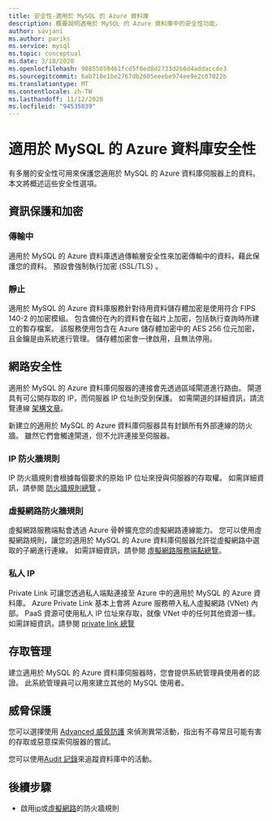 ```yaml
---
title: 安全性-適用於 MySQL 的 Azure 資料庫
description: 概要說明適用於 MySQL 的 Azure 資料庫中的安全性功能。
author: savjani
ms.author: pariks
ms.service: mysql
ms.topic: conceptual
ms.date: 3/18/2020
ms.openlocfilehash: 90855059461fcd5f8ed8d2733d2b6d4addaccde3
ms.sourcegitcommit: 6ab718e1be2767db2605eeebe974ee9e2c07022b
ms.translationtype: MT
ms.contentlocale: zh-TW
ms.lasthandoff: 11/12/2020
ms.locfileid: "94535039"
---
```

# <a name="security-in-azure-database-for-mysql"></a>適用於 MySQL 的 Azure 資料庫安全性

有多層的安全性可用來保護您適用於 MySQL 的 Azure 資料庫伺服器上的資料。 本文將概述這些安全性選項。

## <a name="information-protection-and-encryption"></a>資訊保護和加密

### <a name="in-transit"></a>傳輸中
適用於 MySQL 的 Azure 資料庫透過傳輸層安全性來加密傳輸中的資料，藉此保護您的資料。 預設會強制執行加密 (SSL/TLS) 。

### <a name="at-rest"></a>靜止
適用於 MySQL 的 Azure 資料庫服務針對待用資料儲存體加密是使用符合 FIPS 140-2 的加密模組。 包含備份在內的資料會在磁片上加密，包括執行查詢時所建立的暫存檔案。 該服務使用包含在 Azure 儲存體加密中的 AES 256 位元加密，且金鑰是由系統進行管理。 儲存體加密會一律啟用，且無法停用。


## <a name="network-security"></a>網路安全性
適用於 MySQL 的 Azure 資料庫伺服器的連接會先透過區域閘道進行路由。 閘道具有可公開存取的 IP，而伺服器 IP 位址則受到保護。 如需閘道的詳細資訊，請流覽連線 [架構文章](concepts-connectivity-architecture.md)。  

新建立的適用於 MySQL 的 Azure 資料庫伺服器具有封鎖所有外部連線的防火牆。 雖然它們會觸達閘道，但不允許連接至伺服器。 

### <a name="ip-firewall-rules"></a>IP 防火牆規則
IP 防火牆規則會根據每個要求的原始 IP 位址來授與伺服器的存取權。 如需詳細資訊，請參閱 [防火牆規則總覽](concepts-firewall-rules.md) 。

### <a name="virtual-network-firewall-rules"></a>虛擬網路防火牆規則
虛擬網路服務端點會透過 Azure 骨幹擴充您的虛擬網路連線能力。 您可以使用虛擬網路規則，讓您的適用於 MySQL 的 Azure 資料庫伺服器允許從虛擬網路中選取的子網進行連線。 如需詳細資訊，請參閱 [虛擬網路服務端點總覽](concepts-data-access-and-security-vnet.md)。

### <a name="private-ip"></a>私人 IP
Private Link 可讓您透過私人端點連接至 Azure 中的適用於 MySQL 的 Azure 資料庫。 Azure Private Link 基本上會將 Azure 服務帶入私人虛擬網路 (VNet) 內部。 PaaS 資源可使用私人 IP 位址來存取，就像 VNet 中的任何其他資源一樣。 如需詳細資訊，請參閱 [private link 總覽](concepts-data-access-security-private-link.md)

## <a name="access-management"></a>存取管理

建立適用於 MySQL 的 Azure 資料庫伺服器時，您會提供系統管理員使用者的認證。 此系統管理員可以用來建立其他的 MySQL 使用者。


## <a name="threat-protection"></a>威脅保護

您可以選擇使用 [Advanced 威脅防護](concepts-data-access-and-security-threat-protection.md) 來偵測異常活動，指出有不尋常且可能有害的存取或惡意探索伺服器的嘗試。

您可以使用[Audit 記錄](concepts-audit-logs.md)來追蹤資料庫中的活動。 


## <a name="next-steps"></a>後續步驟
- 啟用[ip](concepts-firewall-rules.md)或[虛擬網路](concepts-data-access-and-security-vnet.md)的防火牆規則
